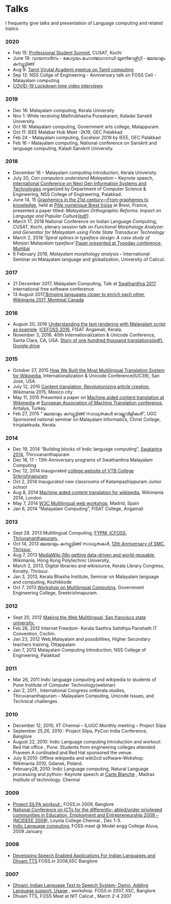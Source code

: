 # Talks

I frequenty give talks and presentation of Language computing and related topics.

### 2020 <a id="2020"></a>

* Feb 15: [Professional Student Summit](https://thottingal.in/blog/2020/02/27/professional-student-summit/), CUSAT, Kochi
* June 19: വായനാദിനം - കോട്ടയം മഹാത്മാഗാന്ധി യൂണിവേഴ്സിറ്റി - മലയാളം കമ്പ്യൂട്ടിങ്ങ്
* Aug 9: [Tamil Virutal Academi meetup on Tamil computing](https://thottingal.in/blog/2020/08/20/tamil-computing-virtual-meetup/)
* Sep 12: NSS Collge of Engineering - Anniversary talk on FOSS Cell - Malayalam computing
* [COVID-19 Lockdown time video interviews](https://thottingal.in/blog/2020/06/20/video-interviews-smc-and-foss/)

### 2019 <a id="2019"></a>

* Dec 16: Malayalam computing, Kerala University
* Nov 1: While receiving Mathrubhasha Puraskaram, Kaladai Sanskit University.
* Oct 16: Malayalam computing, Government arts college, Malappuram.
* Oct 11: IEEE Malabar Hub Meet -2k19, GEC Palakkad
* Feb 24 – Malayalam computing,  Excelsior 2019 by IEEE, GEC Palakkad
* Feb 16 – Malayalam computing, National conference on Sanskrit and language computing, Kaladi Sanskrit University.

### 2018 <a id="2018"></a>

* December 16 – Malayalam computing introduction, Kerala University
* July 20, _Can computers understand Malayalam_ – Keynote speech, [International Conference on Next Gen Information Systems and Technologies](http://ngist18.com/) organized by Department of Computer Science & Engineering, NSS College of Engineering, Palakkad.
* June 14, 15 [Graphemics in the 21st century—From graphemes to knowledge](http://conferences.telecom-bretagne.eu/grafematik/), held at [Pôle numérique Brest Iroise](https://campusnumerique-carte.u-bretagneloire.fr/Plouzane.TA_Pole_Iroise.html) at Brest, France, presented a paper titled: _Malayalam Orthographic Reforms: Impact on Language and Popular Culture\[_[_pdf_](https://thottingal.in/documents/Malayalam%20Orthographic%20Reforms_%20Impact%20on%20Language%20and%20Popular%20Culture.pdf)_\]._
* March 17, 2018 National Conference on Indian Language Computing, CUSAT, Kochi, plenary session talk on  _Functional Morphology Analyzer and Generator for Malayalam using Finite State Transducer Technology_
* March 2, 2018 ‘_Spiral splines in typeface design: A case study of Manjari Malayalam typeface_’.[Paper presented at Typoday conference, Mumbai](https://thottingal.in/blog/2018/03/04/typoday-2018/)
* 6 February 2018, _Malayalam morphology analysis_ – International Seminar on Malayalam language and globalization, University of Calicut.

### 2017 <a id="2017"></a>

* 21 December  2017, Malayalam Computing, Talk at [Swathanthra 2017](https://swatantra.net.in/) International free software conference
* 13 August 2017,[Bringing languages closer to enrich each other, Wikimania 2017, Montreal Canada](https://wikimania2017.wikimedia.org/wiki/Submissions/Bringing_languages_closer_to_enrich_each_other)

### 2016 <a id="2016"></a>

* August 20, 2016 [Understanding the text rendering with Malayalam script as example](http://thottingal.in/presentations/Malayalam_Text_Rendering.pdf). [ICEFOSS 2016](http://icefoss.fisat.ac.in/), FISAT Angamali, Kerala.
* November 3, 2016. 40th Internationalization & Unicode Conference, Santa Clara, CA, USA. [Story of one hundred thousand translations\(pdf\),](http://www.unicodeconference.org/presentations/S8T1-Thottingal.pdf) [Google drive](https://docs.google.com/presentation/d/1_lG_qvmpJqEaus1dGWI0xQehRuzSo8hcChpJW-m8j-c/edit#slide=id.gb6182c216_3_8)

### 2015 <a id="2015"></a>

* October 27, 2015  [How We Built the Most Multilingual Translation System for Wikipedia](https://docs.google.com/presentation/d/1uLy-euyn1m0ku_qMO0t0nWzES_36vslC5N4H7VQQgeQ/), Internationalization & Unicode Conference\(IUC39\), San Jose, USA.
* July 12, 2015 [Content translation, Revolutionizing article creation](https://wikimania2015.wikimedia.org/wiki/Submissions/Revolutionizing_article_creation_using_Content_Translation), Wikimania 2015, Mexico city
* May 11, 2015 Presented a paper on [Machine aided content translation at Wikimedia](http://thottingal.in/documents/eamt2015_cx.pdf) at [European Association of Machine Translation conference](http://eamt2015.org/), Antalya, Turkey.
* Feb 27, 2015 ” മലയാളം കമ്പ്യൂട്ടിങ്ങ് സാധ്യതകള്‍ വെല്ലുവിളികള്‍”, UGC Sponsored national seminar on Malayalam Informatics, Christ College, Irinjalakkuda, Kerala.

### 2014 <a id="2014"></a>

* Dec 19, 2014 “Building blocks of Indic language computing”, [Swatantra 2014](http://icfoss.in/fs2014/prog.html), Thiruvananthapuram
* Dec 16, 17 – 13th Anniversary programs of Swathanthra Malayalam Computing
* Dec 12, 2014 Inaugurated [college website of VTB College Srikrishnapuram](http://vtb.ac.in/)
* Oct 2, 2014 Inaugurated new classrooms of Katampazhippuram Junior school
* Aug 8, 2014 [Machine aided content translation for wikipedia](http://thottingal.in/blog/2014/08/18/talk-at-wikimania-2014/), Wikimania 2014, London
* May 7, 2014 [W3C Multilingual web workshop](http://www.multilingualweb.eu/documents/2014-madrid-workshop/2014-madrid-program), Madrid, Spain
* Jan 6, 2014 “Malayalam Computing”, FISAT College, Angamali 

### 2013 <a id="2013"></a>

* Sept 28. 2013 Multilingual Computing, [FYPM, ICFOSS, Thriuvananthapuram.](http://programs.icfoss.org/fypm2013/schedule.html)
* Oct 14, 2013  മലയാളം കമ്പ്യൂട്ടിങ്ങ് സാധ്യതകള്‍, [12th Anniversary of SMC, Thrissur.](http://12.smc.org.in/)
* Aug 7, 2013  [MediaWiki i18n getting data-driven and world-reusable](https://wikimania2013.wikimedia.org/wiki/Submissions/MediaWiki_i18n_getting_data-driven_and_world-reusable), Wikimania, Hong Kong Polytechnic University,
* March 2, 2013, Digital libraries and wikisource, Kerala Library Congress, Koratty, Thrissur.
* Jan 3, 2013, Kerala Bhasha Institute, Seminar on Malayalam language and computing, Kozhikkode
* Oct 7, 2013 [Workshop on Multilingual Computing](http://www.simplegroups.in/2013/10/workshop-on-multilingual-computing.html), Government Engineering College, Sreekrishnapuram.

### 2012 <a id="2012"></a>

* Sept 20, 2012 [Making the Web Mulitlingual, San francisco state university.](http://commons.sfsu.edu/event/making-web-multilingual-wikipedia)
* Feb 26, 2012 Internet Freedom- Kerala Sasthra Sahithya Parishath IT Convention, Cochin.
* Jan 23, 2012 Web,Malayalam and possibilities, Higher Secondary teachers training, Ottappalam
* Jan 7, 2012 Malayalam Computing Introduction, NSS College of Engineering, Palakkad

### 2011 <a id="2011"></a>

* Mar 26, 2011 Indic language computing and wikipedia to students of Pune Institute of Computer Technology\(webinar\)
* Jan 2,  2011 , International Congress onKerala studies, Thiruvananthapuram – Malayalam Computing, Unicode Issues, and Technical challenges.

### 2010 <a id="2010"></a>

* December 12, 2010,  IIT Chennai – ILUGC Monthly meeting – Project Silpa
* September 25,26, 2010 : Project Silpa, PyCon India Conference, Banglore
* August 22, 2010:  Indic Language computing Introduction and workout: Red Hat office , Pune. Students from engineering colleges attended. Praveen A cordinated and Red Hat sponsored the venue.
* July 9,2010:  Offline wikipedia and wiki2cd software-Wokshop. Wikimania 2010, Gdansk, Poland.
* February28, 2010: Indic Language computing, Natural Language processing and python- Keynote speech at [Carte Blanche](http://www.cb.csmit.org/cbx/) , Madras Institute of technology. Chennai

### 2009 <a id="2009"></a>

* [Project SILPA workout :](http://foss.in/2009/schedules/talkdetailspub.php?talkid=70) FOSS.in 2009, Banglore
* [National Conference on ICTs for the differently- abled/under privileged communities in Education, Employment and Entrepreneurship 2009 – \(NCIDEEE 2009\),](http://cis-india.org/events/ncideee-2009) Loyola College Chennai , Dec 1-3.
* [Indic Language computing](http://www.sarathlakshman.info/2009/01/28/fossmeet-mec-is-over/), FOSS meet @ Model engg College Aluva, 2009 January

### 2008 <a id="2008"></a>

* [Developing Speech Enabled Applications For Indian Languages and Dhvani TTS](http://foss.in/2008/register/speakers/talkdetailspub.php?talkid=586) FOSS.in 2008,IISC Banglore

### 2007 <a id="2007"></a>

* [Dhvani: Indian Language Text to Speech System- Demo, Adding Language support, Usage](http://foss.in/2007/register/speakers/talkdetailspub.php?talkid=370) , workshop. FOSS.in 2007, IISC, Banglore
* Dhvani TTS, FOSS Meet at NIT Calicut , March 2-4 2007

